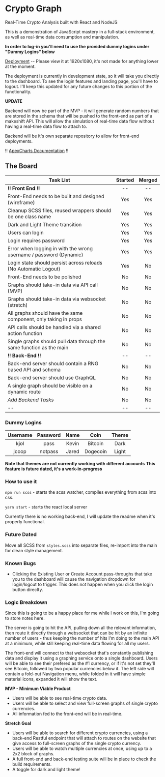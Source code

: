 # Crypto Graph

Real-Time Crypto Analysis built with React and NodeJS

This is a demonstration of JavaScript mastery in a full-stack environment, as well as real-time data consumption and manipulation.

**In order to log-in you'll need to use the provided dummy logins under "Dummy Logins" below**

[Deployment](https://happy-archimedes-9b9973.netlify.com) -- Please view it at 1920x1080, it's not made for anything lower at the moment.

The deployment is currently in development state, so it will take you directly to the dashboard. To see the login features and landing page, you'll have to logout. I'll keep this updated for any future changes to this portion of the functionality.

**UPDATE**

Backend will now be part of the MVP - it will generate random numbers that are stored in the schema that will be pushed to the front-end as part of a makeshift API. This will allow the simulation of real-time data flow without having a real-time data flow to attach to.

Backend will be it's own separate repository to allow for front-end deployments.

!! [ApexCharts Documentation](https://apexcharts.com/docs/installation/) !!

## The Board

| Task List                                                            | Started | Merged |
| -------------------------------------------------------------------- | :-----: | :----: |
| **!! Front End !!**                                                  |   --    |   --   |
| Front-End needs to be built and designed (wireframe)                 |   Yes   |  Yes   |
| Cleanup SCSS files, reused wrappers should be one class name         |   Yes   |  Yes   |
| Dark and Light Theme transition                                      |   Yes   |  Yes   |
| Users can login                                                      |   Yes   |  Yes   |
| Login requires password                                              |   Yes   |  Yes   |
| Error when logging in with the wrong username / password (Dynamic)   |   Yes   |  Yes   |
| Login state should persist across reloads (No Automatic Logout)      |   Yes   |   No   |
| Front-End needs to be polished                                       |   No    |   No   |
| Graphs should take-in data via API call (MVP)                        |   No    |   No   |
| Graphs should take-in data via websocket (stretch)                   |   No    |   No   |
| All graphs should have the same component, only taking in props      |   No    |   No   |
| API calls should be handled via a shared action function             |   No    |   No   |
| Single graphs should pull data through the same function as the main |   No    |   No   |
| **!! Back-End !!**                                                   |   --    |   --   |
| Back-end server should contain a RNG based API and schema            |   No    |   No   |
| Back-end server should use GraphQL                                   |   No    |   No   |
| A single graph should be visible on a dynamic route                  |   No    |   No   |
| _Add Backend Tasks_                                                  |   No    |   No   |
| --                                                                   |   --    |   --   |

### Dummy Logins

| Username | Password | Name  |   Coin   | Theme |
| :------: | :------: | :---: | :------: | :---: |
|   kjol   |   pass   | Kevin | Bitcoin  | Dark  |
|  jcoop   | notpass  | Jared | Dogecoin | Light |

**Note that themes are not currently working with different accounts**
**This feature is future dated, it's a work-in-progress**

### How to use it

`npm run scss` - starts the scss watcher, compiles everything from scss into css.

`yarn start` - starts the react local server

Currently there is no working back-end, I will update the readme when it's properly functional.

### Future Dated

Move all SCSS from `styles.scss` into separate files, re-import into the main for clean style management.

### Known Bugs

- Clicking the Existing User or Create Account pass-throughs that take you to the dashboard will cause the navigation dropdown for login/logout to trigger. This does not happen when you click the login button direclty.

### Logic Breakdown

Since this is going to be a happy place for me while I work on this, I'm going to store notes here.

The server is going to hit the API, pulling down all the relevant information, then route it directly through a websocket that can be hit by an infinite number of users - thus keeping the number of hits I'm doing to the main API at a minimum, while still keeping real-time data flowing for all my users.

The front-end will connect to that websocket that's constantly publishing data and display it using a graphing service onto a single dashboard. Users will be able to see their prefered as the #1 currency, or if it's not set they'll see Bitcoin, followed by two popular currencies below it. The left side will contain a fold-out Navigation menu, while folded in it will have simple material icons, expanded it will show the text.

**MVP - Minimum Viable Product**

- Users will be able to see real-time crypto data.
- Users will be able to select and view full-screen graphs of single crypto currencies.
- All information fed to the front-end will be in real-time.

**Stretch Goal**

- Users will be able to search for different crypto currencies, using a back-end Restful endpoint that will attach to routes on the website that give access to full-screen graphs of the single crypto currency.
- Users will be able to watch multiple currencies at once, using up to a 2x2 block of graphs.
- A full front-end and back-end testing suite will be in place to check the build requirements.
- A toggle for dark and light theme!
